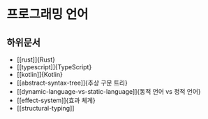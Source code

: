 # 프로그래밍 언어

## 하위문서

* [[rust]]{Rust}
* [[typescript]]{TypeScript}
* [[kotlin]]{Kotlin}
* [[abstract-syntax-tree]]{추상 구문 트리}
* [[dynamic-language-vs-static-language]]{동적 언어 vs 정적 언어}
* [[effect-system]]{효과 체계}
* [[structural-typing]]
